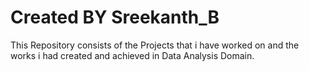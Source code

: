 # Created BY Sreekanth_B

This Repository consists of the Projects that i have worked on and the works i had created and achieved in Data Analysis Domain.

